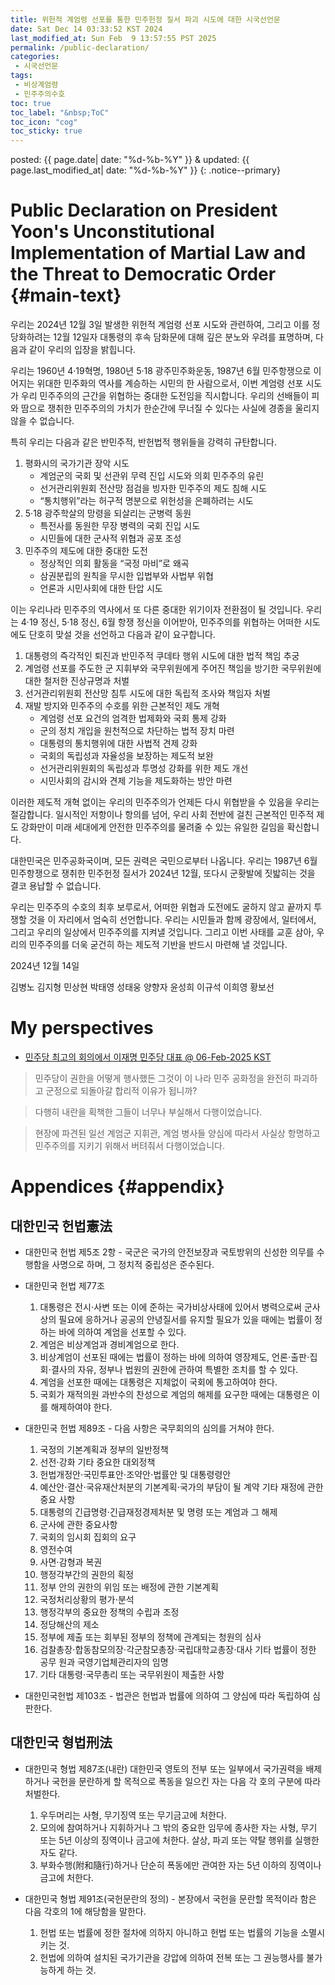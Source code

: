 ```yaml
---
title: 위헌적 계엄령 선포를 통한 민주헌정 질서 파괴 시도에 대한 시국선언문
date: Sat Dec 14 03:33:52 KST 2024
last_modified_at: Sun Feb  9 13:57:55 PST 2025
permalink: /public-declaration/
categories:
 - 시국선언문
tags:
 - 비상계엄령
 - 민주주의수호
toc: true
toc_label: "&nbsp;ToC"
toc_icon: "cog"
toc_sticky: true
---
```


posted: {{ page.date| date: "%d-%b-%Y" }}
&amp;
updated: {{ page.last_modified_at| date: "%d-%b-%Y" }}
{: .notice--primary}

# Public Declaration on President Yoon's Unconstitutional Implementation of Martial Law and the Threat to Democratic Order {#main-text}

우리는 2024년 12월 3일 발생한 위헌적 계엄령 선포 시도와 관련하여, 그리고 이를 정당화하려는 12월 12일자 대통령의 후속 담화문에 대해 깊은 분노와 우려를 표명하며, 다음과 같이 우리의 입장을 밝힙니다.

우리는 1960년 4·19혁명, 1980년 5·18 광주민주화운동, 1987년 6월 민주항쟁으로 이어지는 위대한 민주화의 역사를 계승하는 시민의 한 사람으로서, 이번 계엄령 선포 시도가 우리 민주주의의 근간을 위협하는 중대한 도전임을 직시합니다. 우리의 선배들이 피와 땀으로 쟁취한 민주주의의 가치가 한순간에 무너질 수 있다는 사실에 경종을 울리지 않을 수 없습니다.

특히 우리는 다음과 같은 반민주적, 반헌법적 행위들을 강력히 규탄합니다.

<ol>
<li>
	평화시의 국가기관 장악 시도

<ul>
<li>
	계엄군의 국회 및 선관위 무력 진입 시도와 의회 민주주의 유린
</li>
<li>
	선거관리위원회 전산망 점검을 빙자한 민주주의 제도 침해 시도
</li>
<li>
	&ldquo;통치행위&rdquo;라는 허구적 명분으로 위헌성을 은폐하려는 시도
</li>
</ul>
</li>
<li>
	5·18 광주학살의 망령을 되살리는 군병력 동원

<ul>
<li>
	특전사를 동원한 무장 병력의 국회 진입 시도
</li>
<li>
	시민들에 대한 군사적 위협과 공포 조성
</li>
</ul>
</li>
<li>
	민주주의 제도에 대한 중대한 도전

<ul>
<li>
	정상적인 의회 활동을 &ldquo;국정 마비&rdquo;로 왜곡
</li>
<li>
	삼권분립의 원칙을 무시한 입법부와 사법부 위협
</li>
<li>
	언론과 시민사회에 대한 탄압 시도
</li>
</ul>
</li>
</ol>

이는 우리나라 민주주의 역사에서 또 다른 중대한 위기이자 전환점이 될 것입니다. 우리는 4·19 정신, 5·18 정신, 6월 항쟁 정신을 이어받아, 민주주의를 위협하는 어떠한 시도에도 단호히 맞설 것을 선언하고 다음과 같이 요구합니다.


<ol>
<li>
	대통령의 즉각적인 퇴진과 반민주적 쿠데타 행위 시도에 대한 법적 책임 추궁
</li>
<li>
	계엄령 선포를 주도한 군 지휘부와 국무위원에게 주어진 책임을 방기한 국무위원에 대한 철저한 진상규명과 처벌
</li>
<li>
	선거관리위원회 전산망 침투 시도에 대한 독립적 조사와 책임자 처벌
</li>
<li>
	재발 방지와 민주주의 수호를 위한 근본적인 제도 개혁

<ul>
<li>
	계엄령 선포 요건의 엄격한 법제화와 국회 통제 강화
</li>
<li>
	군의 정치 개입을 원천적으로 차단하는 법적 장치 마련
</li>
<li>
	대통령의 통치행위에 대한 사법적 견제 강화
</li>
<li>
	국회의 독립성과 자율성을 보장하는 제도적 보완
</li>
<li>
	선거관리위원회의 독립성과 투명성 강화를 위한 제도 개선
</li>
<li>
	시민사회의 감시와 견제 기능을 제도화하는 방안 마련
</li>
</ul>
</li>
</ol>

이러한 제도적 개혁 없이는 우리의 민주주의가 언제든 다시 위협받을 수 있음을 우리는 절감합니다. 일시적인 저항이나 항의를 넘어, 우리 사회 전반에 걸친 근본적인 민주적 제도 강화만이 미래 세대에게 안전한 민주주의를 물려줄 수 있는 유일한 길임을 확신합니다.

대한민국은 민주공화국이며, 모든 권력은 국민으로부터 나옵니다. 우리는 1987년 6월 민주항쟁으로 쟁취한 민주헌정 질서가 2024년 12월, 또다시 군홧발에 짓밟히는 것을 결코 용납할 수 없습니다.

우리는 민주주의 수호의 최후 보루로서, 어떠한 위협과 도전에도 굴하지 않고 끝까지 투쟁할 것을 이 자리에서 엄숙히 선언합니다. 우리는 시민들과 함께 광장에서, 일터에서, 그리고 우리의 일상에서 민주주의를 지켜낼 것입니다. 그리고 이번 사태를 교훈 삼아, 우리의 민주주의를 더욱 굳건히 하는 제도적 기반을 반드시 마련해 낼 것입니다.


2024년 12월 14일

김병노
김지형
민상현
박태영
성태웅
양향자
윤성희
이규석
이희영
황보선

# My perspectives

- <a target="_blank" href="https://youtu.be/eU8ole0U_H0?si=GlIsxmyutpozxRD6">민주당 최고의 회의에서 이재명 민주당 대표 @ 06-Feb-2025 KST</a>
<blockquote>
민주당이 권한을 어떻게 행사했든 그것이 이 나라 민주 공화정을 완전히 파괴하고 군정으로 되돌아갈 합리적 이유가 됩니까?
</blockquote>
<blockquote>
다행히 내란을 획책한 그들이 너무나 부실해서 다행이었습니다.
</blockquote>
<blockquote>
현장에 파견된 일선 계엄군 지휘관, 계엄 병사들 양심에 따라서 사실상 항명하고 민주주의를 지키기 위해서 버텨줘서 다행이었습니다.
</blockquote>

# Appendices {#appendix}

## 대한민국 헌법憲法

- 대한민국 헌법 제5조 2항 - 국군은 국가의 안전보장과 국토방위의 신성한 의무를 수행함을 사명으로 하며, 그 정치적 중립성은 준수된다.

- 대한민국 헌법 제77조
	1. 대통령은 전시&sdot;사변 또는 이에 준하는 국가비상사태에 있어서 병력으로써 군사상의 필요에 응하거나 공공의 안녕질서를 유지할 필요가 있을 때에는 법률이 정하는 바에 의하여 계엄을 선포할 수 있다.
	1. 계엄은 비상계엄과 경비계엄으로 한다.
	1. 비상계엄이 선포된 때에는 법률이 정하는 바에 의하여 영장제도, 언론&sdot;출판&sdot;집회&sdot;결사의 자유,
정부나 법원의 권한에 관하여 특별한 조치를 할 수 있다.
	1. 계엄을 선포한 때에는 대통령은 지체없이 국회에 통고하여야 한다.
	1. 국회가 재적의원 과반수의 찬성으로 계엄의 해제를 요구한 때에는 대통령은 이를 해제하여야 한다.

- 대한민국 헌법 제89조 - 다음 사항은 국무회의의 심의를 거쳐야 한다.
	1. 국정의 기본계획과 정부의 일반정책
	1. 선전&sdot;강화 기타 중요한 대외정책
	1. 헌법개정안&sdot;국민투표안&sdot;조약안&sdot;법률안 및 대통령령안
	1. 예산안&sdot;결산&sdot;국유재산처분의 기본계획&sdot;국가의 부담이 될 계약 기타 재정에 관한 중요 사항
	1. 대통령의 긴급명령&sdot;긴급재정경제처분 및 명령 또는 계엄과 그 해제
	1. 군사에 관한 중요사항
	1. 국회의 임시회 집회의 요구
	1. 영전수여
	1. 사면&sdot;감형과 복권
	1. 행정각부간의 권한의 획정
	1. 정부 안의 권한의 위임 또는 배정에 관한 기본계획
	1. 국정처리상황의 평가&sdot;분석
	1. 행정각부의 중요한 정책의 수립과 조정
	1. 정당해산의 제소
	1. 정부에 제출 또는 회부된 정부의 정책에 관계되는 청원의 심사
	1. 검찰총장&sdot;합동참모의장&sdot;각군참모총장&sdot;국립대학교총장&sdot;대사 기타 법률이 정한 공무 원과 국영기업체관리자의 임명
	1. 기타 대통령&sdot;국무총리 또는 국무위원이 제출한 사항

- 대한민국헌법 제103조 - 법관은 헌법과 법률에 의하여 그 양심에 따라 독립하여 심판한다.

## 대한민국 형법刑法

- 대한민국 형법 제87조(내란) 대한민국 영토의 전부 또는 일부에서 국가권력을 배제하거나 국헌을 문란하게 할 목적으로 폭동을 일으킨 자는 다음 각 호의 구분에 따라 처벌한다.
	1. 우두머리는 사형, 무기징역 또는 무기금고에 처한다.
	1. 모의에 참여하거나 지휘하거나 그 밖의 중요한 임무에 종사한 자는 사형, 무기 또는 5년 이상의 징역이나 금고에 처한다. 살상, 파괴 또는 약탈 행위를 실행한 자도 같다.
	1. 부화수행(附和隨行)하거나 단순히 폭동에만 관여한 자는 5년 이하의 징역이나 금고에 처한다.

- 대한민국 형법 제91조(국헌문란의 정의) - 본장에서 국헌을 문란할 목적이라 함은 다음 각호의 1에 해당함을 말한다.
	1. 헌법 또는 법률에 정한 절차에 의하지 아니하고 헌법 또는 법률의 기능을 소멸시키는 것.
	1. 헌법에 의하여 설치된 국가기관을 강압에 의하여 전복 또는 그 권능행사를 불가능하게 하는 것.
